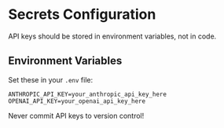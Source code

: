 # Secrets Configuration

API keys should be stored in environment variables, not in code.

## Environment Variables

Set these in your `.env` file:

```
ANTHROPIC_API_KEY=your_anthropic_api_key_here
OPENAI_API_KEY=your_openai_api_key_here
```

Never commit API keys to version control!